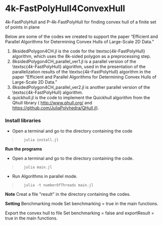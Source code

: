 # 4k-FastPolyHull4ConvexHull
4k-FastPolyHull and P-4k-FastPolyHull for finding convex hull of a finite set of points in plane

Below are some of the codes we created to support the paper “Efficient and Parallel Algorithms for Determining Convex Hulls of Large-Scale 2D Data.”

1. 8ksidedPolygon4CH.jl is the code for the \textsc{$4k$-FastPolyHull} algorithm, which uses the 8k-sided polygon as a preprocessing step.
2. 8ksidedPolygon4CH_parallel_ver1.jl is a parallel version of the \textsc{$4k$-FastPolyHull} algorithm, used in the presentation of the parallelization results of the \textsc{$4k$-FastPolyHull} algorithm in the paper “Efficient and Parallel Algorithms for Determining Convex Hulls of Large-Scale 2D Data.”
3. 8ksidedPolygon4CH_parallel_ver2.jl is another parallel version of the \textsc{$4k$-FastPolyHull} algorithm.
4. quickhull.jl is the code to implement the Quickhull algorithm from the Qhull library ( http://www.qhull.org/ and https://github.com/JuliaPolyhedra/QHull.jl).

### Install libraries
- Open a terminal and go to the directory containing the code
>        julia install.jl

**Run the programs**
- Open a terminal and go to the directory containing the code.
>        julia main.jl

- Run Algorithms in parallel mode.
>        julia -t numberOfThreads main.jl

**Note**
Creat a file "result" in the directory containing the codes.

**Setting**
Benchmarking mode
Set benchmarking = true in the main functions.

Export the convex hull to file
Set benchmarking = false and exportResult = true in the main functions.
   
